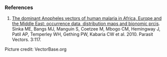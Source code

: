 ### References

1.  [The dominant Anopheles vectors of human malaria in Africa, Europe
    and the Middle East: occurrence data, distribution maps and bionomic
    prcis](http://europepmc.org/abstract/MED/21129198).\
    Sinka ME, Bangs MJ, Manguin S, Coetzee M, Mbogo CM, Hemingway J,
    Patil AP, Temperley WH, Gething PW, Kabaria CW et al. 2010. Parasit
    Vectors. 3:117.

Picture credit: VectorBase.org
